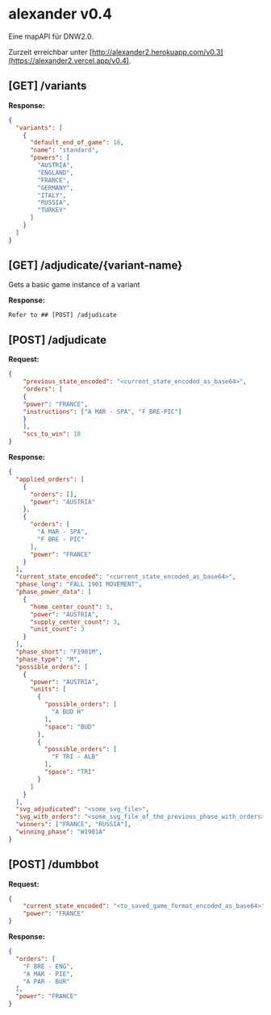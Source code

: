 # alexander v0.4

Eine mapAPI für DNW2.0.

Zurzeit erreichbar unter [http://alexander2.herokuapp.com/v0.3](https://alexander2.vercel.app/v0.4).

## [GET] /variants

**Response:**
```json
{
  "variants": [
    {
      "default_end_of_game": 18,
      "name": "standard",
      "powers": [
        "AUSTRIA",
        "ENGLAND",
        "FRANCE",
        "GERMANY",
        "ITALY",
        "RUSSIA",
        "TURKEY"
      ]
    }
  ]
}


```


## [GET] /adjudicate/{variant-name}

Gets a basic game instance of a variant

**Response:**

```
Refer to ## [POST] /adjudicate
```

## [POST] /adjudicate

**Request:** 

```json
{
	"previous_state_encoded": "<current_state_encoded_as_base64>",
	"orders": [
    {
    "power": "FRANCE",
    "instructions": ["A MAR - SPA", "F BRE-PIC"]
    }
	],
	"scs_to_win": 18
}
```

**Response:** 

```json
{
  "applied_orders": [
    {
      "orders": [],
      "power": "AUSTRIA"
    },
    {
      "orders": [
        "A MAR - SPA",
        "F BRE - PIC"
      ],
      "power": "FRANCE"
    }
  ],
  "current_state_encoded": "<current_state_encoded_as_base64>",
  "phase_long": "FALL 1901 MOVEMENT",
  "phase_power_data": [
    {
      "home_center_count": 3,
      "power": "AUSTRIA",
      "supply_center_count": 3,
      "unit_count": 3
    }
  ],
  "phase_short": "F1901M",
  "phase_type": "M",
  "possible_orders": [
    {
      "power": "AUSTRIA",
      "units": [
        {
          "possible_orders": [
            "A BUD H"
          ],
          "space": "BUD"
        },
        {
          "possible_orders": [
            "F TRI - ALB"
          ],
          "space": "TRI"
        }
      ]
    }
  ],
  "svg_adjudicated": "<some_svg_file>",
  "svg_with_orders": "<some_svg_file_of_the_previous_phase_with_orders>",
  "winners": ["FRANCE", "RUSSIA"],
  "winning_phase": "W1901A"
}
```
## [POST] /dumbbot

**Request:** 

```json
{
    "current_state_encoded": "<to_saved_game_format_encoded_as_base64>",
    "power": "FRANCE"
}
```

**Response:** 

```json
{
  "orders": [
    "F BRE - ENG",
    "A MAR - PIE",
    "A PAR - BUR"
  ],
  "power": "FRANCE"
}
```
